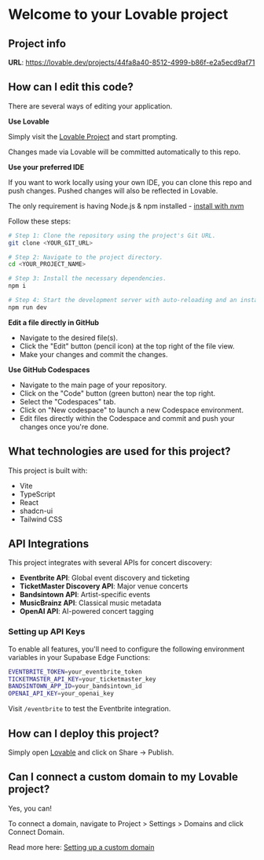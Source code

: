 # Welcome to your Lovable project

## Project info

**URL**: https://lovable.dev/projects/44fa8a40-8512-4999-b86f-e2a5ecd9af71

## How can I edit this code?

There are several ways of editing your application.

**Use Lovable**

Simply visit the [Lovable Project](https://lovable.dev/projects/44fa8a40-8512-4999-b86f-e2a5ecd9af71) and start prompting.

Changes made via Lovable will be committed automatically to this repo.

**Use your preferred IDE**

If you want to work locally using your own IDE, you can clone this repo and push changes. Pushed changes will also be reflected in Lovable.

The only requirement is having Node.js & npm installed - [install with nvm](https://github.com/nvm-sh/nvm#installing-and-updating)

Follow these steps:

```sh
# Step 1: Clone the repository using the project's Git URL.
git clone <YOUR_GIT_URL>

# Step 2: Navigate to the project directory.
cd <YOUR_PROJECT_NAME>

# Step 3: Install the necessary dependencies.
npm i

# Step 4: Start the development server with auto-reloading and an instant preview.
npm run dev
```

**Edit a file directly in GitHub**

- Navigate to the desired file(s).
- Click the "Edit" button (pencil icon) at the top right of the file view.
- Make your changes and commit the changes.

**Use GitHub Codespaces**

- Navigate to the main page of your repository.
- Click on the "Code" button (green button) near the top right.
- Select the "Codespaces" tab.
- Click on "New codespace" to launch a new Codespace environment.
- Edit files directly within the Codespace and commit and push your changes once you're done.

## What technologies are used for this project?

This project is built with:

- Vite
- TypeScript
- React
- shadcn-ui
- Tailwind CSS

## API Integrations

This project integrates with several APIs for concert discovery:

- **Eventbrite API**: Global event discovery and ticketing
- **TicketMaster Discovery API**: Major venue concerts
- **Bandsintown API**: Artist-specific events
- **MusicBrainz API**: Classical music metadata
- **OpenAI API**: AI-powered concert tagging

### Setting up API Keys

To enable all features, you'll need to configure the following environment variables in your Supabase Edge Functions:

```bash
EVENTBRITE_TOKEN=your_eventbrite_token
TICKETMASTER_API_KEY=your_ticketmaster_key
BANDSINTOWN_APP_ID=your_bandsintown_id
OPENAI_API_KEY=your_openai_key
```

Visit `/eventbrite` to test the Eventbrite integration.

## How can I deploy this project?

Simply open [Lovable](https://lovable.dev/projects/44fa8a40-8512-4999-b86f-e2a5ecd9af71) and click on Share -> Publish.

## Can I connect a custom domain to my Lovable project?

Yes, you can!

To connect a domain, navigate to Project > Settings > Domains and click Connect Domain.

Read more here: [Setting up a custom domain](https://docs.lovable.dev/tips-tricks/custom-domain#step-by-step-guide)
